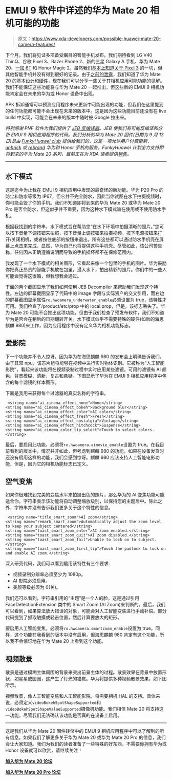 # EMUI 9 软件中详述的华为 Mate 20 相机可能的功能

> 原文：<https://www.xda-developers.com/possible-huawei-mate-20-camera-features/>

下个月，我们将见证多项备受瞩目的智能手机发布。我们期待看到 LG V40 ThinQ、谷歌 Pixel 3、Razer Phone 2、新的三星 Galaxy A 手机、华为 Mate 20、[一加 6T](https://www.xda-developers.com/oneplus-6t-forums/) 和 Honor Magic 2。虽然我们[基本上知道关于 Pixel 3](https://www.xda-developers.com/google-pixel-3-xl-specs-features-pics-rumors/) 的一切，但其他智能手机并没有得到很好的记录。由于[之前的泄露](https://www.xda-developers.com/huawei-mate-20-mate-20-pro-real-life-photos/)，我们知道了华为 Mate 20 的[基本设计](https://www.xda-developers.com/huawei-mate-20-notch-render-specifications/)和[硬件](https://www.xda-developers.com/huawei-mate-20-specifications-features-rumor/)，现在我们可以分享一些关于其相机应用可能功能的见解。我们不能保证这些功能将与华为 Mate 20 一起推出，但这些新的 EMUI 9 相机功能肯定会在未来的华为或 Honor 设备中出现。

APK 拆卸通常可以预测应用程序未来更新中可能出现的功能，但我们在这里提到的任何功能都可能不会出现在未来的版本中。这是因为这些功能目前还没有在 live build 中实现，可能会在未来的版本中随时被 Google 拉出来。

*特别感谢 PNF 软件为我们提供了 [JEB 反编译器](https://www.pnfsoftware.com/?aid=xdadev)。JEB 使我们有可能反编译和分析 EMUI 9 相机应用程序的代码。我们分析的华为 Mate 20 固件(日期为 9 月 13 日)是由 [FunkyHuawei.club](https://funkyhuawei.club/) 提供给我们的，这是一项允许用户付费更新、 [unbrick](https://funkyhuawei.club/unbricking) 或 [rebrand](https://funkyhuawei.club/rebranding) 华为和 Honor 手机的服务。FunkyHuawei 计划全力支持即将到来的华为 Mate 20 系列，目前正在为 XDA 读者提供[销售](https://funkyhuawei.club/xdaspecial)。*

* * *

## 水下模式

这是迄今为止我在 EMUI 9 相机应用中发现的最奇怪的新功能。华为 P20 Pro 的防尘和防水等级为 IP67，但它并不完全防水，因此当你试图在水下拍摄视频时，你可能会毁了你的手机。我们不知道即将到来的华为 Mate 20 或华为 Mate 20 Pro 是否会防水，但这似乎并不重要，因为这种水下模式旨在使用或不使用防水手机。

根据我找到的字符串，水下模式旨在帮助您“在水下环境中拍摄清晰的照片。”您可以按下音量下调按钮来拍照，按下音量上调按钮来拍摄视频，按下电源按钮来打开/关闭相机，或者按住底部的按钮来退出。所有这些都可以通过防水手机壳在屏幕上点击来完成，显然，华为自己也将提供这种手机壳。尽管如此，该公司警告称，任何因未正确遵循说明而导致的手机损坏都不在保修范围内。

我发现了一个水下模式的相关图形，它看起来像一个包里的手机的图片。华为鼓励你把真正昂贵的智能手机放在包里，浸入水下，拍出精彩的照片。你们中的一些人可能会觉得这很酷，但我想我会通过。

下面的两个截图显示了我们如何使用 JEB Decompiler 来帮助我们发现这个特性。左边的屏幕截图显示了代码中的 image 字段与实际资产的交叉引用，而右边的屏幕截图显示属性`ro.hwcamera_underwater_enable`必须设置为 true，该特性才可用。我们检查了/product/etc/prop 中的 local.prop，但是，该标志丢失了。华为 Mate 20 可能不会推出这项功能，但由于我们检查了预发布软件，我们不知道华为是否会在稍后的日期翻转开关。水下模式似乎不需要特殊的硬件(如新的海思麒麟 980)来工作，因为应用程序中没有定义华为相机功能标志。

## 爱影院

下一个功能并不令人惊讶，因为华为在海思麒麟 980 的发布会上明确告诉我们，由于其双 npu，该芯片组将能够在视频中进行实时物体识别。它被称为“人工智能影院”，看起来该功能将在视频录制过程中实时应用某些滤镜。可用的滤镜有 AI 颜色、背景模糊、清新、复古和悬疑。下图显示了华为在 EMUI 9 相机应用程序中包含的每个滤镜的样本图形。

下面是我用来获得每个过滤器的真实名称的字符串。

```
 <string name="ai_cinema_effect_none">None</string>
<string name="ai_cinema_effect_bokeh">Background blur</string>
<string name="ai_cinema_effect_color">AI color</string>
<string name="ai_cinema_effect_fresh">Fresh</string>
<string name="ai_cinema_effect_nostalgia">Vintage</string>
<string name="ai_cinema_effect_hitchcock">Suspense</string>
<string name="ai_cinema_color_tip_select">Touch to select colors.</string> 
```

最后，要启用此功能，必须将`ro.hwcamera.aimovie_enable`设置为 true。在我目前看到的版本中，情况并非如此，但考虑到麒麟 980 的功能，如果在设备发货时还没有启用这样的功能，我们会感到惊讶。麒麟 980 应该支持人工智能电影功能，但是，因为它的相机功能标志已定义。

## 空气变焦

如果你很难找到完美的变焦水平来拍摄出色的照片，那么华为的 AI 变焦功能可能适合你。字符串表示该功能将自动调整缩放级别，以保持您的主题居中。除此之外，字符串并没有告诉我们更多关于这个特性的信息。

```
 <string name="title_smart_zoom">AI zoom</string>
<string name="remark_smart_zoom">Automatically adjust the zoom level to keep your subject centered</string>
<string name="toast_smart_zoom_enter">AI zoom enabled.</string>
<string name="toast_smart_zoom_quit">AI zoom disabled.</string>
<string name="toast_smart_zoom_fail">Unable to lock on to subject.</string>
<string name="toast_smart_zoom_first_tip">Touch the padlock to lock on and enable AI zoom.</string> 
```

深入研究代码，我们可以看到启用该特性有三个要求:

*   视频录制分辨率必须至少为 1080p。
*   AI 影院必须启用。
*   美颜等级必须为 0(关)。

我们还可以看到，字符串引用的“主题”是一个人的脸，这是通过引用 FaceDetectionExtension 类中的 Smart Zoom (AI Zoom)来判断的。最后，我们可以看到，如果算法放大错误的对象，可能会对人工智能变焦进行手动补偿。部分代码提到了抓取触摸或轻击位置，然后计算要放大的矩形。

要启用人工智能变焦，必须将`ro.hwcamera.smartzoom_enable`设置为 true。同样，这个功能在我看到的版本中没有启用，但海思麒麟 980 肯定有这个功能，所以我不会惊讶地在华为 Mate 20 上看到这个功能。

## 视频散景

散景是通过模糊主体周围的背景来突出前景主体的过程。散景效果在背景中放置形状，如星星或圆圈，这产生了灯光的错觉。华为将提供多种视频散景效果，如下图所示。

视频散景，像人工智能变焦和人工智能影院，将需要相机 HAL 的支持。具体来说，必须定义`videoBokehSpotShapeSupported`和`videoBokehSpotShapeValueSupported`摄像机功能。我们相信 Mate 20 将支持这一功能，尽管我们无法确认该功能是否真的在设备上启用。

* * *

这是我们从华为 Mate 20 固件转储中的 EMUI 9 相机应用程序中可以了解到的所有信息。如果我们了解更多关于华为 Mate 20 或华为 Mate 20 Pro 的信息，我们会让大家知道。我们为我们的读者准备了一些特殊的好东西，不需要你拥有华为或 Honor 设备就可以欣赏，请继续关注！

[**加入华为 Mate 20 论坛**](https://forum.xda-developers.com/mate-20)

[**加入华为 Mate 20 Pro 论坛**](https://forum.xda-developers.com/mate-20-pro)